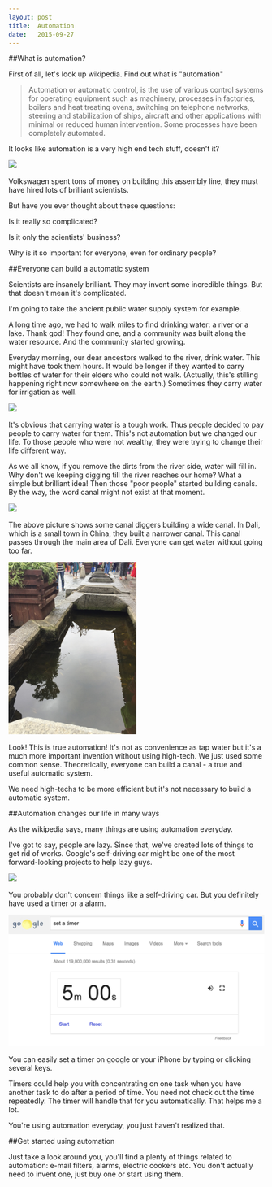 ```yaml
---
layout: post
title:  Automation
date:   2015-09-27
---
```


##What is automation?

First of all, let's look up wikipedia. Find out what is "automation"

>Automation or automatic control, is the use of various control systems for operating equipment such as machinery, processes in factories, boilers and heat treating ovens, switching on telephone networks, steering and stabilization of ships, aircraft and other applications with minimal or reduced human intervention. Some processes have been completely automated.

It looks like automation is a very high end tech stuff, doesn't it?

<img src="https://upload.wikimedia.org/wikipedia/commons/4/41/Bundesarchiv_B_145_Bild-F038788-0020%2C_Wolfsburg%2C_VW_Autowerk%2C_K%C3%A4fer.jpg"/>

Volkswagen spent tons of money on building this assembly line, they must have hired lots of brilliant scientists.

But have you ever thought about these questions:

Is it really so complicated?

Is it only the scientists' business?

Why is it so important for everyone, even for ordinary people?

##Everyone can build a automatic system

Scientists are insanely brilliant. They may invent some incredible things. But that doesn't mean it's complicated.

I'm going to take the ancient public water supply system for example.

A long time ago, we had to walk miles to find drinking water: a river or a lake. Thank god! They found one, and a community was built along the water resource. And the community started growing.

Everyday morning, our dear ancestors walked to the river, drink water. This might have took them hours. It would be longer if they wanted to carry bottles of water for their elders who could not walk. (Actually, this's stilling happening right now somewhere on the earth.) Sometimes they carry water for irrigation as well.

<img src="http://cdn.theprepperjournal.com/wp-content/uploads/2014/03/CarryingWater.jpg"/>

It's obvious that carrying water is a tough work. Thus people decided to pay people to carry water for them. This's not automation but we changed our life. To those people who were not wealthy, they were trying to change their life different way.

As we all know, if you remove the dirts from the river side, water will fill in. Why don't we keeping digging till the river reaches our home? What a simple but brilliant idea! Then those "poor people" started building canals. By the way, the word canal might not exist at that moment.

<img src="https://s-media-cache-ak0.pinimg.com/736x/d5/cd/42/d5cd42e414f8e98a4d45df5f5786d179.jpg"/>

The above picture shows some canal diggers building a wide canal. In Dali, which is a small town in China, they built a narrower canal. This canal passes through the main area of Dali. Everyone can get water without going too far.

<img src="/images/posts/dali_walter_supply_sys.png" width="50%"/>

Look! This is true automation! It's not as convenience as tap water but it's a much more important invention without using high-tech. We just used some common sense. Theoretically, everyone can build a canal - a true and useful automatic system.

We need high-techs to be more efficient but it's not necessary to build a automatic system.

##Automation changes our life in many ways

As the wikipedia says, many things are using automation everyday.

I've got to say, people are lazy. Since that, we've created lots of things to get rid of works. Google's self-driving car might be one of the most forward-looking projects to help lazy guys.

<img src="http://top5coolnesscountdown.com/wp-content/uploads/2014/05/google-self-driving-car-3-1024x576.jpg"/>

You probably don't concern things like a self-driving car. But you definitely have used a timer or a alarm.

<img src="/images/posts/timer.png"/>

You can easily set a timer on google or your iPhone by typing or clicking several keys.

Timers could help you with concentrating on one task when you have another task to do after a period of time. You need not check out the time repeatedly. The timer will handle that for you automatically. That helps me a lot.

You're using automation everyday, you just haven't realized that.

##Get started using automation

Just take a look around you, you'll find a plenty of things related to automation: e-mail filters, alarms, electric cookers etc. You don't actually need to invent one, just buy one or start using them.
